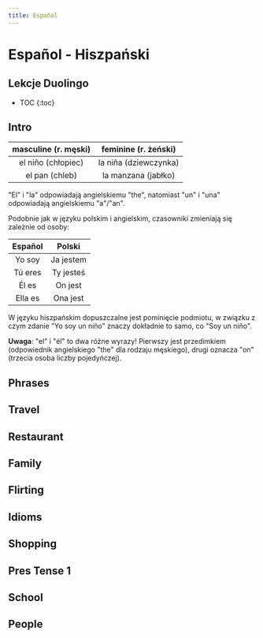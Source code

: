 ```yaml
---
title: Español
---
```


# Español - Hiszpański

## Lekcje Duolingo

* TOC
{:toc}

## Intro

| masculine (r. męski) | feminine (r. żeński)  |
| :------------------: | :-------------------: |
|  el niño (chłopiec)  | la niña (dziewczynka) |
|    el pan (chleb)    |  la manzana (jabłko)  |

"El" i "la" odpowiadają angielskiemu "the", natomiast "un" i "una" odpowiadają angielskiemu "a"/"an".

Podobnie jak w języku polskim i angielskim, czasowniki zmieniają się zależnie od osoby:

| Español |  Polski   |
| :-----: | :-------: |
| Yo soy  | Ja jestem |
| Tú eres | Ty jesteś |
|  Él es  |  On jest  |
| Ella es | Ona jest  |

W języku hiszpańskim dopuszczalne jest pominięcie podmiotu, w związku z czym zdanie "Yo soy un niño" znaczy dokładnie to samo, co "Soy un niño".

**Uwaga**: "el" i "él" to dwa różne wyrazy! Pierwszy jest przedimkiem (odpowiednik angielskiego "the" dla rodzaju męskiego), drugi oznacza "on" (trzecia osoba liczby pojedyńczej).

## Phrases

## Travel

## Restaurant

## Family

## Flirting

## Idioms

## Shopping

## Pres Tense 1

## School

## People
